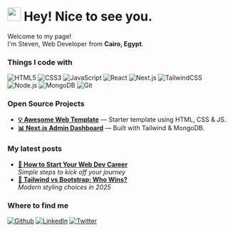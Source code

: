 <h1><img src="https://emojis.slackmojis.com/emojis/images/1531849430/4246/blob-sunglasses.gif" width="30"/> Hey! Nice to see you.</h1>

<p>Welcome to my page! </br> I'm Steven, Web Developer from <b>Cairo, Egypt</b>. </p>

<h3>Things I code with</h3>
<p>
  <img alt="HTML5" src="https://img.shields.io/badge/-HTML5-E34F26?style=flat-square&logo=html5&logoColor=white" />
  <img alt="CSS3" src="https://img.shields.io/badge/-CSS3-1572B6?style=flat-square&logo=css3&logoColor=white" />
  <img alt="JavaScript" src="https://img.shields.io/badge/-JavaScript-F7DF1E?style=flat-square&logo=javascript&logoColor=black" />
  <img alt="React" src="https://img.shields.io/badge/-React-45b8d8?style=flat-square&logo=react&logoColor=white" />
  <img alt="Next.js" src="https://img.shields.io/badge/-Next.js-000000?style=flat-square&logo=next.js&logoColor=white" />
  <img alt="TailwindCSS" src="https://img.shields.io/badge/-TailwindCSS-38B2AC?style=flat-square&logo=tailwind-css&logoColor=white" />
  <img alt="Node.js" src="https://img.shields.io/badge/-Node.js-43853d?style=flat-square&logo=node.js&logoColor=white" />
  <img alt="MongoDB" src="https://img.shields.io/badge/-MongoDB-13aa52?style=flat-square&logo=mongodb&logoColor=white" />
  <img alt="Git" src="https://img.shields.io/badge/-Git-F05032?style=flat-square&logo=git&logoColor=white" />
</p>

<h3>Open Source Projects</h3>
<ul>
  <li><a href="https://github.com/yourusername/awesome-web-template"><b>💡 Awesome Web Template</b></a> — Starter template using HTML, CSS & JS.</li>
  <li><a href="https://github.com/yourusername/nextjs-dashboard"><b>📊 Next.js Admin Dashboard</b></a> — Built with Tailwind & MongoDB.</li>
</ul>

<h3>My latest posts</h3>
<ul>
  <li><a href="https://medium.com/@yourprofile/how-to-start-your-web-dev-career"><b>🚀 How to Start Your Web Dev Career</b></a><br/><i>Simple steps to kick off your journey</i></li>
  <li><a href="https://medium.com/@yourprofile/tailwind-vs-bootstrap"><b>🎨 Tailwind vs Bootstrap: Who Wins?</b></a><br/><i>Modern styling choices in 2025</i></li>
</ul>

<h3>Where to find me</h3>
<p>
  <a href="https://github.com/yourusername" target="_blank"><img alt="Github" src="https://img.shields.io/badge/GitHub-%2312100E.svg?&style=for-the-badge&logo=Github&logoColor=white" /></a>
  <a href="https://linkedin.com/in/yourprofile" target="_blank"><img alt="LinkedIn" src="https://img.shields.io/badge/linkedin-%230077B5.svg?&style=for-the-badge&logo=linkedin&logoColor=white" /></a>
  <a href="https://twitter.com/yourprofile" target="_blank"><img alt="Twitter" src="https://img.shields.io/badge/twitter-%231DA1F2.svg?&style=for-the-badge&logo=twitter&logoColor=white" /></a>
</p>
